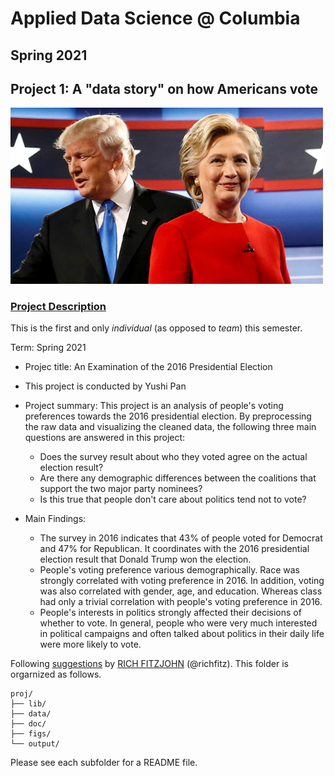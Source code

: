# Applied Data Science @ Columbia
## Spring 2021
## Project 1: A "data story" on how Americans vote

<img src="figs/election.jpg" width="500">

### [Project Description](doc/)
This is the first and only *individual* (as opposed to *team*) this semester. 

Term: Spring 2021

+ Projec title: An Examination of the 2016 Presidential Election
+ This project is conducted by Yushi Pan

+ Project summary: This project is an analysis of people's voting preferences towards the 2016 presidential election. By preprocessing the raw data and visualizing the cleaned data, the following three main questions are answered in this project:

	* Does the survey result about who they voted agree on the actual election result? 
	* Are there any demographic differences between the coalitions that support the two major party nominees?
	* Is this true that people don't care about politics tend not to vote? 

+ Main Findings:
	* The survey in 2016 indicates that 43\% of people voted for Democrat and 47\% for Republican. It coordinates with the 2016 presidential election result that Donald Trump won the election. 
	* People's voting preference various demographically. Race was strongly correlated with voting preference in 2016. In addition, voting was also correlated with gender, age, and education. Whereas class had only a trivial correlation with people's voting preference in 2016.
	* People's interests in politics strongly affected their decisions of whether to vote. In general, people who were very much interested in political campaigns and often talked about politics in their daily life were more likely to vote. 

Following [suggestions](http://nicercode.github.io/blog/2013-04-05-projects/) by [RICH FITZJOHN](http://nicercode.github.io/about/#Team) (@richfitz). This folder is orgarnized as follows.



```
proj/
├── lib/
├── data/
├── doc/
├── figs/
└── output/
```

Please see each subfolder for a README file.
